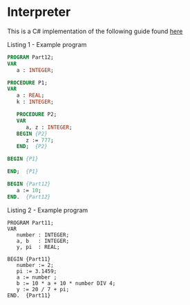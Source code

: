 # Interpreter

This is a C# implementation of the following guide found [here](https://ruslanspivak.com/lsbasi-part1/)

Listing 1 - Example program
~~~ pascal
PROGRAM Part12;
VAR
   a : INTEGER;

PROCEDURE P1;
VAR
   a : REAL;
   k : INTEGER;

   PROCEDURE P2;
   VAR
      a, z : INTEGER;
   BEGIN {P2}
      z := 777;
   END;  {P2}

BEGIN {P1}

END;  {P1}

BEGIN {Part12}
   a := 10;
END.  {Part12}
~~~

Listing 2 - Example program
```
PROGRAM Part11;
VAR
   number : INTEGER;
   a, b   : INTEGER;
   y, pi  : REAL;

BEGIN {Part11}
   number := 2;
   pi := 3.1459;
   a := number ;
   b := 10 * a + 10 * number DIV 4;
   y := 20 / 7 + pi;
END.  {Part11}
```